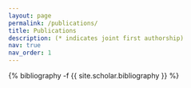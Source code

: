 ```yaml
---
layout: page
permalink: /publications/
title: Publications
description: (* indicates joint first authorship)
nav: true
nav_order: 1
---
```

<!-- _pages/publications.md -->
<div class="publications">

{% bibliography -f {{ site.scholar.bibliography }} %}

</div>
